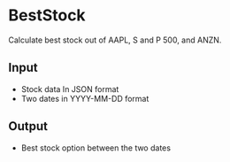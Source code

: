 # BestStock
Calculate best stock out of AAPL, S and P 500, and ANZN. 

## Input
- Stock data In JSON format
- Two dates in YYYY-MM-DD format

## Output
- Best stock option between the two dates
